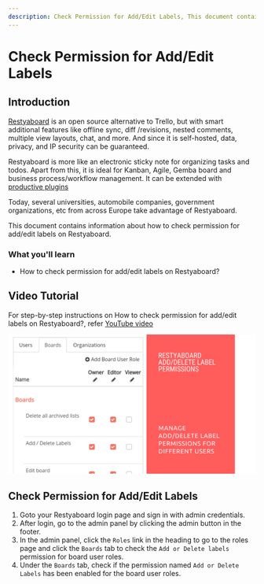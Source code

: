```yaml
---
description: Check Permission for Add/Edit Labels, This document contains information about how to check permission for add/edit labels on Restyaboard.
---
```


# Check Permission for Add/Edit Labels

## Introduction

[Restyaboard](https://restya.com/board) is an open source alternative to Trello, but with smart additional features like offline sync, diff /revisions, nested comments, multiple view layouts, chat, and more. And since it is self-hosted, data, privacy, and IP security can be guaranteed.

Restyaboard is more like an electronic sticky note for organizing tasks and todos. Apart from this, it is ideal for Kanban, Agile, Gemba board and business process/workflow management. It can be extended with [productive plugins](https://restya.com/board/apps "productive plugins")

Today, several universities, automobile companies, government organizations, etc from across Europe take advantage of Restyaboard.

This document contains information about how to check permission for add/edit labels on Restyaboard.

### What you'll learn

*   How to check permission for add/edit labels on Restyaboard?

## Video Tutorial

For step-by-step instructions on How to check permission for add/edit labels on Restyaboard?, refer [YouTube video](https://www.youtube.com/watch?v=PvDJ1qR3O2g "Watch video on check permission for add/edit labels")

[![check permission for add/edit labels](restyaboard-check-permission-for-add-edit-labels.png)](https://www.youtube.com/watch?v=PvDJ1qR3O2g "Watch video on check permission for add/edit labels")

## Check Permission for Add/Edit Labels

1.  Goto your Restyaboard login page and sign in with admin credentials.
2.  After login, go to the admin panel by clicking the admin button in the footer.
3.  In the admin panel, click the `Roles` link in the heading to go to the roles page and click the `Boards` tab to check the `Add or Delete labels` permission for board user roles.
4.  Under the `Boards` tab, check if the permission named `Add or Delete Labels` has been enabled for the board user roles.
